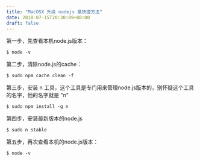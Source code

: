 ```yaml
---
title: "MacOSX 升级 nodejs 最快捷方法"
date: 2018-07-15T20:30:09+08:00
draft: false
---
```


第一步，先查看本机node.js版本：

```
$ node -v
```

第二步，清除node.js的cache：

```
$ sudo npm cache clean -f
```

第三步，安装 n 工具，这个工具是专门用来管理node.js版本的，别怀疑这个工具的名字，他的名字就是 "n"

```
$ sudo npm install -g n
```

第四步，安装最新版本的node.js

```
$ sudo n stable
```

第五步，再次查看本机的node.js版本：

```
$ node -v
```

